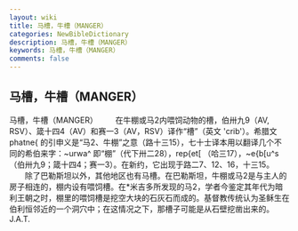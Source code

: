 ```yaml
---
layout: wiki
title: 马槽，牛槽（MANGER）
categories: NewBibleDictionary
description: 马槽，牛槽（MANGER）
keywords: 马槽，牛槽（MANGER）
comments: false
---
```


## 马槽，牛槽（MANGER）



马槽，牛槽（MANGER）
　　在牛棚或马内喂饲动物的槽，伯卅九9（AV, RSV）、箴十四4（AV）和赛一3（AV，RSV）译作“槽”（英文 'crib'）。希腊文 phatne{ 的引申义是“马、牛棚”之意（路十三15），七十士译本用以翻译几个不同的希伯来字：~urwa^ 即“棚”（代下卅二28），rep{et[ （哈三17），~e{b[u^s （伯卅九9；箴十四4；赛一3）。在新约，它出现于路二7、12、16，十三15。
　　除了巴勒斯坦以外，其他地区也有马槽。在巴勒斯坦，牛棚或马是与主人的房子相连的，棚内设有喂饲槽。在*米吉多所发现的马，学者今鉴定其年代为暗利王朝之时，棚里的喂饲槽是挖空大块的石灰石而成的。基督教传统认为圣稣生在伯利恒邻近的一个洞穴中；在这情况之下，那槽子可能是从石壁挖凿出来的。
J.A.T.




